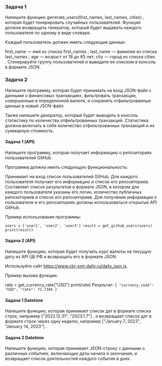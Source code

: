 ### Задача 1
Напишите функцию 
generate_users(first_names, last_names, cities)
, которая будет генерировать случайных пользователей. Функция должна возвращать генератор, который будет выдавать каждого пользователя по одному в виде словаря.

Каждый пользователь должен иметь следующие данные:

first_name
 — имя из списка 
first_names
;
last_name
 — фамилия из списка 
last_names
;
age
 — возраст от 18 до 65 лет;
city
 — город из списка 
cities
.
Сгенерируйте группу пользователей и выведите ее списком в консоль в формате JSON.


### Задача 2
Напишите программу, которая будет принимать на вход JSON-файл с данными о финансовых транзакциях, фильтровать транзакции, совершенные в определенной валюте, и сохранять отфильтрованные данные в новый JSON-файл.

Также напишите декоратор, который будет выводить в консоль статистику по количеству отфильтрованных транзакций. Статистика должна включать в себя количество отфильтрованных транзакций и их суммарную стоимость.

#### Задача 1 (API)
Напишите программу, которая получает информацию о репозиториях пользователей GitHub.

Программа должна иметь следующую функциональность:

Принимает на вход список пользователей GitHub.
Для каждого пользователя получает его информацию и список его репозиториев.
Составляет список результатов в формате JSON, в котором для каждого пользователя указаны его логин, количество публичных репозиториев и список его репозиториев.
Для получения информации о пользователе и его репозиториях должны использоваться открытые API GitHub.

Пример использования программы:

`users = ['user1', 'user2', 'user3']
result = get_github_users(users)
print(result)`


#### Задача 2 (API)
Напишите функцию, которая будет получать курс валюты на текущую дату из API ЦБ РФ и возвращать его в формате JSON.

Используйте сайт https://www.cbr-xml-daily.ru/daily_json.js.

Пример вызова функции:

rate = get_currency_rate("USD")
print(rate)
Результат:
`
{
    "currency_code": "USD",
    "rate": 72.7384
}
`

#### Задача 1 Datetime

Напишите функцию, которая принимает список дат в формате списка строк, например 
["2022.12.31", "2023.1.7"]
, и возвращает список дат в формате строк через одну неделю, например 
["January 7, 2023", "January 14, 2023"]
.

#### Задача 2 Datetime
Напишите функцию, которая принимает JSON-строку с данными о различных событиях, включающих даты начала и окончания, и возвращает список длительностей каждого события в днях.